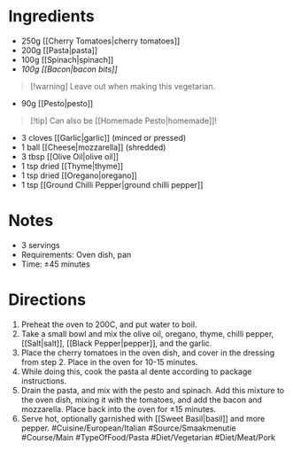 # Ingredients
- 250g [[Cherry Tomatoes|cherry tomatoes]]
- 200g [[Pasta|pasta]]
- 100g [[Spinach|spinach]]
- *100g [[Bacon|bacon bits]]*
> [!warning] Leave out when making this vegetarian.
- 90g [[Pesto|pesto]]
> [!tip] Can also be [[Homemade Pesto|homemade]]!
- 3 cloves [[Garlic|garlic]] (minced or pressed)
- 1 ball [[Cheese|mozzarella]] (shredded)
- 3 tbsp [[Olive Oil|olive oil]]
- 1 tsp dried [[Thyme|thyme]]
- 1 tsp dried [[Oregano|oregano]]
- 1 tsp [[Ground Chilli Pepper|ground chilli pepper]]
# Notes
- 3 servings
- Requirements: Oven dish, pan
- Time: ±45 minutes
# Directions
1. Preheat the oven to 200C, and put water to boil.
2. Take a small bowl and mix the olive oil, oregano, thyme, chilli pepper, [[Salt|salt]], [[Black Pepper|pepper]], and the garlic.
3. Place the cherry tomatoes in the oven dish, and cover in the dressing from step 2. Place in the oven for 10-15 minutes.
4. While doing this, cook the pasta al dente according to package instructions.
5. Drain the pasta, and mix with the pesto and spinach. Add this mixture to the oven dish, mixing it with the tomatoes, and add the bacon and mozzarella. Place back into the oven for ±15 minutes.
6. Serve hot, optionally garnished with [[Sweet Basil|basil]] and more pepper.
#Cuisine/European/Italian #Source/Smaakmenutie #Course/Main #TypeOfFood/Pasta #Diet/Vegetarian #Diet/Meat/Pork 